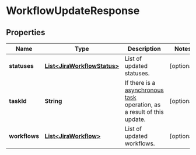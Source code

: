# WorkflowUpdateResponse

## Properties
Name | Type | Description | Notes
------------ | ------------- | ------------- | -------------
**statuses** | [**List&lt;JiraWorkflowStatus&gt;**](JiraWorkflowStatus.md) | List of updated statuses. |  [optional]
**taskId** | **String** | If there is a [asynchronous task](#async-operations) operation, as a result of this update. |  [optional]
**workflows** | [**List&lt;JiraWorkflow&gt;**](JiraWorkflow.md) | List of updated workflows. |  [optional]
